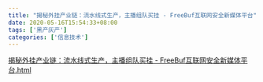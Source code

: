 ```yaml
---
title: "揭秘外挂产业链：流水线式生产，主播组队买挂 - FreeBuf互联网安全新媒体平台"
date: 2020-05-16T15:54:33+08:00
tags: ['黑产灰产']
categories: ['信息技术']
---
```


[揭秘外挂产业链：流水线式生产，主播组队买挂 - FreeBuf互联网安全新媒体平台.html](/science/揭秘外挂产业链：流水线式生产，主播组队买挂%20-%20FreeBuf互联网安全新媒体平台.html)
